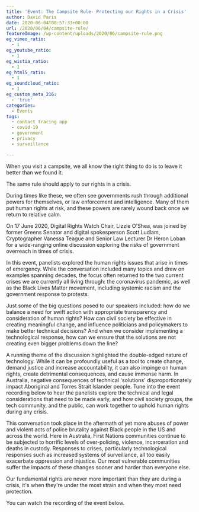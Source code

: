 ```yaml
---
title: 'Event: The Campsite Rule- Protecting our Rights in a Crisis'
author: David Paris
date: 2020-06-04T08:57:33+00:00
url: /2020/06/04/campsite-rule/
featureImage: /wp-content/uploads/2020/06/campsite-rule.png
eg_vimeo_ratio:
  - 1
eg_youtube_ratio:
  - 1
eg_wistia_ratio:
  - 1
eg_html5_ratio:
  - 1
eg_soundcloud_ratio:
  - 1
eg_custom_meta_216:
  - 'true'
categories:
  - Events
tags:
  - contact tracing app
  - covid-19
  - government
  - privacy
  - surveillance

---
```

When you visit a campsite, we all know the right thing to do is to leave it better than we found it.

The same rule should apply to our rights in a crisis.

During times like these, we often see governments rush through additional powers for themselves, or law enforcement and intelligence. Many of them put human rights at risk, and these powers are rarely wound back once we return to relative calm.

On 17 June 2020, Digital Rights Watch Chair, Lizzie O'Shea, was joined by former Greens Senator and digital spokesperson Scott Ludlam, Cryptographer Vanessa Teague and Senior Law Lecturer Dr Heron Loban for a wide-ranging online discussion exploring the risks of government overreach in times of crisis.​

In this event, panelists explored the human rights issues that arise in times of emergency. While the conversation included many topics and drew on examples spanning decades, the focus often returned to the two current crises we are currently all living through: the coronavirus pandemic, as well as the Black Lives Matter movement, including systemic racism and the government response to protests.

Just some of the big questions posed to our speakers included: how do we balance a need for swift action with appropriate transparency and consideration of human rights? How can civil society be effective in creating meaningful change, and influence politicians and policymakers to make better technical decisions? And when we consider implementing a technological response, how can we ensure that the solutions are not creating even bigger problems down the line?

A running theme of the discussion highlighted the double-edged nature of technology. While it can be profoundly useful as a tool to create change, demand justice and increase accountability, it can also impinge on human rights, create detrimental consequences, and cause immense harm. In Australia, negative consequences of technical 'solutions' disproportionately impact Aboriginal and Torres Strait Islander people. Tune into the event recording below to hear the panelists explore the technical and legal considerations that need to be made early, and how civil society groups, the tech community, and the public, can work together to uphold human rights during any crisis.

This conversation took place in the aftermath of yet more abuses of power and violent acts of police brutality against Black people in the US and across the world. Here in Australia, First Nations communities continue to be subjected to horrific levels of over-policing, violence, incarceration and deaths in custody. Responses to crises, particularly technological responses such as increased systems of surveillance, all too easily exacerbate oppression and injustice. Our most vulnerable communities suffer the impacts of these changes sooner and harder than everyone else.

Our fundamental rights are never more important than they are during a crisis, it's when they're under the most strain and when they most need protection.

You can watch the recording of the event below.<figure class="wp-block-embed-youtube wp-block-embed is-type-video is-provider-youtube wp-embed-aspect-16-9 wp-has-aspect-ratio">

<div class="wp-block-embed__wrapper">
</div></figure>
